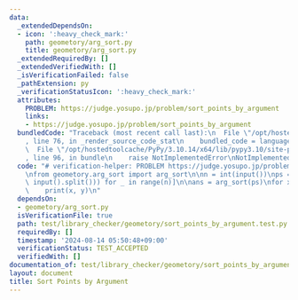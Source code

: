 ```yaml
---
data:
  _extendedDependsOn:
  - icon: ':heavy_check_mark:'
    path: geometory/arg_sort.py
    title: geometory/arg_sort.py
  _extendedRequiredBy: []
  _extendedVerifiedWith: []
  _isVerificationFailed: false
  _pathExtension: py
  _verificationStatusIcon: ':heavy_check_mark:'
  attributes:
    PROBLEM: https://judge.yosupo.jp/problem/sort_points_by_argument
    links:
    - https://judge.yosupo.jp/problem/sort_points_by_argument
  bundledCode: "Traceback (most recent call last):\n  File \"/opt/hostedtoolcache/PyPy/3.10.14/x64/lib/pypy3.10/site-packages/onlinejudge_verify/documentation/build.py\"\
    , line 76, in _render_source_code_stat\n    bundled_code = language.bundle(\n\
    \  File \"/opt/hostedtoolcache/PyPy/3.10.14/x64/lib/pypy3.10/site-packages/onlinejudge_verify/languages/python.py\"\
    , line 96, in bundle\n    raise NotImplementedError\nNotImplementedError\n"
  code: "# verification-helper: PROBLEM https://judge.yosupo.jp/problem/sort_points_by_argument\n\
    \nfrom geometory.arg_sort import arg_sort\n\nn = int(input())\nps = [tuple(map(int,\
    \ input().split())) for _ in range(n)]\n\nans = arg_sort(ps)\nfor x, y in ans:\n\
    \    print(x, y)\n"
  dependsOn:
  - geometory/arg_sort.py
  isVerificationFile: true
  path: test/library_checker/geometory/sort_points_by_argument.test.py
  requiredBy: []
  timestamp: '2024-08-14 05:50:48+09:00'
  verificationStatus: TEST_ACCEPTED
  verifiedWith: []
documentation_of: test/library_checker/geometory/sort_points_by_argument.test.py
layout: document
title: Sort Points by Argument
---
```


